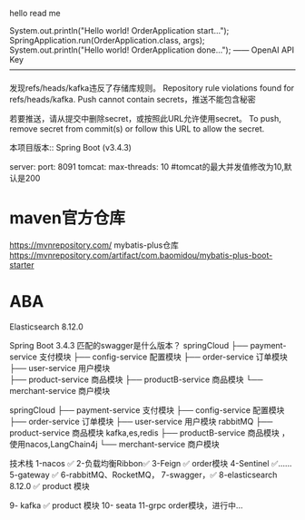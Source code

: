 hello read me

System.out.println("Hello world! OrderApplication start...");
SpringApplication.run(OrderApplication.class, args);
System.out.println("Hello world! OrderApplication done...");
—— OpenAI API Key ————————————————————————————————————

发现refs/heads/kafka违反了存储库规则。 Repository rule violations found for refs/heads/kafka.
Push cannot contain secrets，推送不能包含秘密

若要推送，请从提交中删除secret，或按照此URL允许使用secret。 To push, remove secret from commit(s) or follow this URL to
allow the secret.

本项目版本:: Spring Boot (v3.4.3)

server:
port: 8091
tomcat:
max-threads: 10 #tomcat的最大并发值修改为10,默认是200

# maven官方仓库

https://mvnrepository.com/
mybatis-plus仓库
https://mvnrepository.com/artifact/com.baomidou/mybatis-plus-boot-starter

# ABA

Elasticsearch 8.12.0

Spring Boot 3.4.3 匹配的swagger是什么版本？
springCloud
├── payment-service 支付模块
├── config-service 配置模块
├── order-service 订单模块
├── user-service 用户模块   
├── product-service 商品模块 
├── productB-service 商品模块
└── merchant-service 商户模块

springCloud
├── payment-service 支付模块
├── config-service 配置模块
├── order-service 订单模块
├── user-service 用户模块   rabbitMQ
├── product-service 商品模块  kafka,es,redis
├── productB-service 商品模块 ，使用nacos,LangChain4j
└── merchant-service 商户模块

技术栈
1-nacos ✅
2-负载均衡Ribbon✅
3-Feign ✅ order模块
4-Sentinel ✅......
5-gateway ✅
6-rabbitMQ、RocketMQ，
7-swagger，✅
8-elasticsearch 8.12.0 ✅ product 模块

9- kafka ✅ product 模块
10- seata
11-grpc  order模块，进行中...



